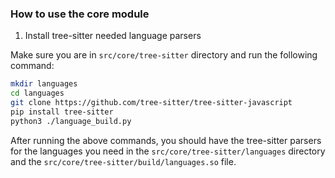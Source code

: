 ### How to use the core module

1. Install tree-sitter needed language parsers

Make sure you are in `src/core/tree-sitter` directory and run the following command:

```bash
mkdir languages
cd languages
git clone https://github.com/tree-sitter/tree-sitter-javascript
pip install tree-sitter
python3 ./language_build.py
```

After running the above commands, you should have the tree-sitter parsers for the languages you need in the `src/core/tree-sitter/languages` directory and the `src/core/tree-sitter/build/languages.so` file.
